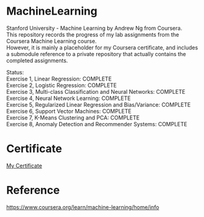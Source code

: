 # MachineLearning
Stanford University - Machine Learning by Andrew Ng from Coursera.  
This repository records the progress of my lab assignments from the Coursera Machine Learning course.  
However, it is mainly a placeholder for my Coursera certificate, and includes a submodule reference to a private repository that actually contains the completed assignments.  

Status:  
Exercise 1, Linear Regression:                                  COMPLETE  
Exercise 2, Logistic Regression:                                COMPLETE  
Exercise 3, Multi-class Classification and Neural Networks:     COMPLETE  
Exercise 4, Neural Network Learning:                            COMPLETE  
Exercise 5, Regularized Linear Regression and Bias/Variance:    COMPLETE  
Exercise 6, Support Vector Machines:                            COMPLETE  
Exercise 7, K-Means Clustering and PCA:                         COMPLETE  
Exercise 8, Anomaly Detection and Recommender Systems:          COMPLETE  

# Certificate
[My Certificate](https://coursera.org/share/3110839daaea70b60678b51fe3c1e1c0)

# Reference
https://www.coursera.org/learn/machine-learning/home/info  
